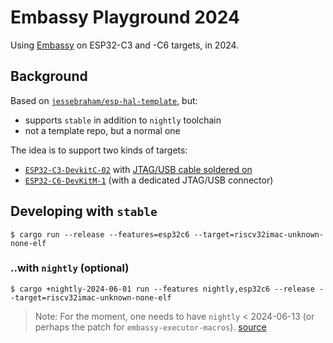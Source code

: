 # Embassy Playground 2024

Using [Embassy](https://embassy.dev) on ESP32-C3 and -C6 targets, in 2024.

## Background

Based on [`jessebraham/esp-hal-template`](https://github.com/jessebraham/esp-hal-template), but:

- supports `stable` in addition to `nightly` toolchain
- not a template repo, but a normal one

The idea is to support two kinds of targets:

- [`ESP32-C3-DevkitC-02`](https://docs.espressif.com/projects/esp-dev-kits/en/latest/esp32c3/esp32-c3-devkitc-02/user_guide.html) with [JTAG/USB cable soldered on](https://docs.espressif.com/projects/esp-idf/en/latest/esp32c3/api-guides/jtag-debugging/configure-builtin-jtag.html)
- [`ESP32-C6-DevKitM-1`](https://docs.espressif.com/projects/esp-dev-kits/en/latest/esp32c6/esp32-c6-devkitm-1/user_guide.html) (with a dedicated JTAG/USB connector)


## Developing with `stable`

```
$ cargo run --release --features=esp32c6 --target=riscv32imac-unknown-none-elf
```

### ..with `nightly` (optional)

```
$ cargo +nightly-2024-06-01 run --features nightly,esp32c6 --release --target=riscv32imac-unknown-none-elf
```

>Note: For the moment, one needs to have `nightly` < 2024-06-13 (or perhaps the patch for `embassy-executor-macros`). [source](https://github.com/ch32-rs/ch32-hal/issues/29)

